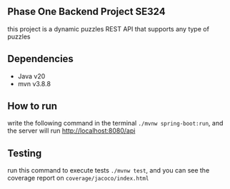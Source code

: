 ## Phase One Backend Project SE324
this project is a dynamic puzzles REST API that supports any type of puzzles


## Dependencies
- Java v20
- mvn v3.8.8


## How to run
write the following command in the terminal `./mvnw spring-boot:run`, and the server will run [http://localhost:8080/api](http://localhost:8080/api)


## Testing
run this command to execute tests `./mvnw test`, and you can see the coverage report on `coverage/jacoco/index.html`